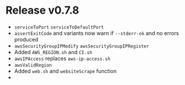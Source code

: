 # Release v0.7.8

- `serviceToPort` `serviceToDefaultPort`
- `assertExitCode` and variants now warn if `--stderr-ok` and no errors produced
- `awsSecurityGroupIPModify` `awsSecurityGroupIPRegister`
- Added `AWS_REGION.sh` and `CI.sh`
- `awsIPAccess` replaces `aws-ip-access.sh`
- `awsValidRegion`
- Added `web.sh` and `websiteScrape` function
- 
